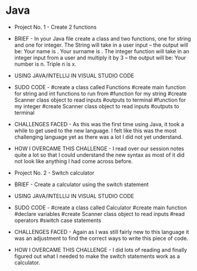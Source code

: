 # Java
- Project No. 1 - Create 2 functions
- BRIEF - In your Java file create a class and two functions, one for string and one for integer. The String will take in a user input – the output will be: Your name is <name>. Your surname is <surname>. The integer function will take in an integer input from a user and multiply it by 3 – the output will be: Your number is n. Triple n is x.
- USING JAVA/INTELLIJ IN VISUAL STUDIO CODE
- SUDO CODE - #create a class called Functions
              #create main function for string and int functions to run from
              #function for my string
              #create Scanner class object to read inputs
              #outputs to terminal
              #function for my integer
              #create Scanner class object to read inputs
              #outputs to terminal
- CHALLENGES FACED - As this was the first time using Java, it took a while to get used to the new language. I felt like this was the most challenging language yet as there was a lot I did not yet understand. 
- HOW I OVERCAME THIS CHALLENGE - I read over our session notes quite a lot so that I could understand the new syntax as most of it did not look like anything I had come across before. 

- Project No. 2 - Switch calculator
- BRIEF - Create a calculator using the switch statement
- USING JAVA/INTELLIJ IN VISUAL STUDIO CODE
- SUDO CODE - #create a class called Calculator
              #create main function 
              #declare variables
              #create Scanner class object to read inputs
              #read operators
              #switch case statements
- CHALLENGES FACED - Again as I was still fairly new to this language it was an adjustment to find the correct ways to write this piece of code.
- HOW I OVERCAME THIS CHALLENGE - I did lots of reading and finally figured out what I needed to make the switch statements work as a calculator.

